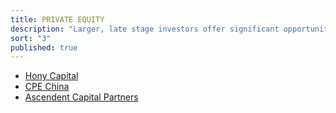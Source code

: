 ```yaml
---
title: PRIVATE EQUITY
description: "Larger, late stage investors offer significant opportunities as market leaders prepare for M&A and IPO transactions."
sort: "3"
published: true
---
```


- [Hony Capital](www.honycapital.com/hony_en/)
- [CPE China](www.citiccapital.com/p_equity_china.html)
- [Ascendent Capital Partners](www.ascendentcp.com/enindex.aspx)